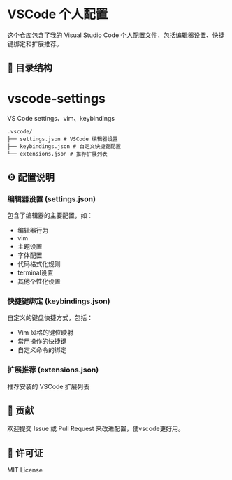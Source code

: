 # VSCode 个人配置

这个仓库包含了我的 Visual Studio Code 个人配置文件，包括编辑器设置、快捷键绑定和扩展推荐。

## 📁 目录结构

# vscode-settings
VS Code settings、vim、keybindings

```
.vscode/
├── settings.json # VSCode 编辑器设置
├── keybindings.json # 自定义快捷键配置
└── extensions.json # 推荐扩展列表
```
## ⚙️ 配置说明

### 编辑器设置 (settings.json)
包含了编辑器的主要配置，如：
- 编辑器行为
- vim
- 主题设置
- 字体配置
- 代码格式化规则
- terminal设置
- 其他个性化设置

### 快捷键绑定 (keybindings.json)
自定义的键盘快捷方式，包括：
- Vim 风格的键位映射
- 常用操作的快捷键
- 自定义命令的绑定

### 扩展推荐 (extensions.json)
推荐安装的 VSCode 扩展列表

## 🤝 贡献

欢迎提交 Issue 或 Pull Request 来改进配置，使vscode更好用。

## 📝 许可证

MIT License
